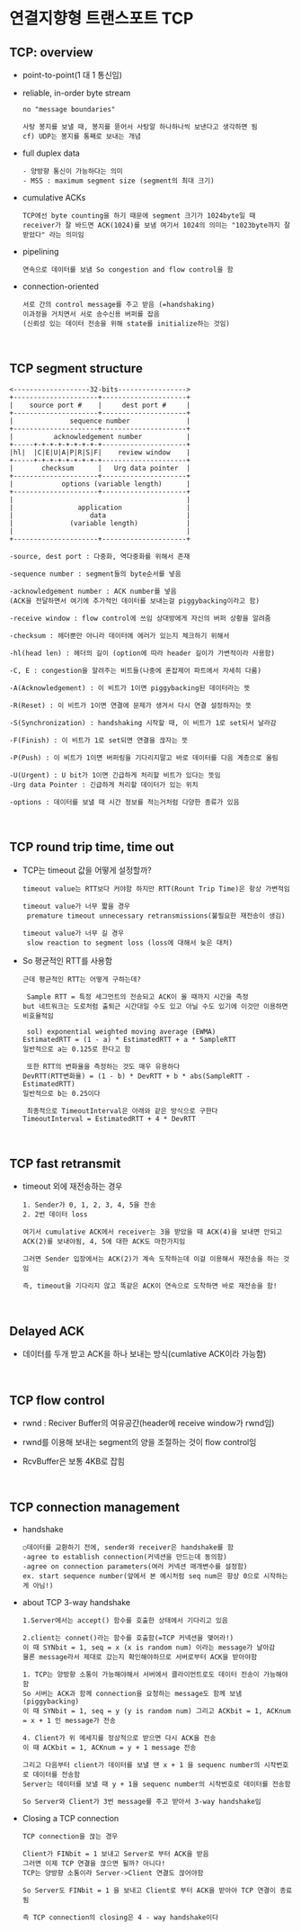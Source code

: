 연결지향형 트랜스포트 TCP
==================

TCP: overview
-------------
* point-to-point(1 대 1 통신임)

* reliable, in-order byte stream
  ```
  no "message boundaries"

  사탕 봉지를 보낼 때, 봉지를 뜯어서 사탕알 하나하나씩 보낸다고 생각하면 됨
  cf) UDP는 봉지를 통째로 보내는 개념
  ```

* full duplex data
  ```
  - 양방향 통신이 가능하다는 의미
  - MSS : maximum segment size (segment의 최대 크기)
  ```

* cumulative ACKs
  ```
  TCP에선 byte counting을 하기 때문에 segment 크기가 1024byte일 때
  receiver가 잘 바드면 ACK(1024)를 보냄 여기서 1024의 의미는 "1023byte까지 잘받았다" 라는 의미임
  ```

* pipelining
  ```
  연속으로 데이터를 보냄 So congestion and flow control을 함
  ```

* connection-oriented
  ```
  서로 간의 control message를 주고 받음 (=handshaking)
  이과정을 거치면서 서로 송수신용 버퍼를 잡음
  (신뢰성 있는 데이터 전송을 위해 state를 initialize하는 것임)
  ```

<br/>

TCP segment structure
---------------------
```
<-------------------32-bits----------------->
+---------------------+---------------------+
|    source port #    |     dest port #     |
+---------------------+---------------------+
|              sequence number              |
+---------------------+---------------------+
|          acknowledgement number           |
+-----+-+-+-+-+-+-+-+-+---------------------+
|hl|  |C|E|U|A|P|R|S|F|    review window    |
+-----+-+-+-+-+-+-+-+-+---------------------+
|       checksum      |   Urg data pointer  |
+---------------------+---------------------+
|            options (variable length)      |
+---------------------+---------------------+
|                                           |
|                application                |
|                   data                    |
|              (variable length)            |
|                                           |
+---------------------+---------------------+

-source, dest port : 다중화, 역다중화를 위해서 존재

-sequence number : segment들의 byte순서를 넣음

-acknowledgement number : ACK number를 넣음
(ACK을 전달하면서 여기에 추가적인 데이터를 보내는걸 piggybacking이라고 함)

-receive window : flow control에 쓰임 상대방에게 자신의 버퍼 상황을 알려줌

-checksum : 헤더뿐만 아니라 데이터에 에러가 있는지 체크하기 위해서

-hl(head len) : 헤더의 길이 (option에 따라 header 길이가 가변적이라 사용함)

-C, E : congestion을 알려주는 비트들(나중에 혼잡제어 파트에서 자세히 다룸)

-A(Acknowledgement) : 이 비트가 1이면 piggybacking된 데이터라는 뜻

-R(Reset) : 이 비트가 1이면 연결에 문제가 생겨서 다시 연결 설정하자는 뜻

-S(Synchronization) : handshaking 시작할 때, 이 비트가 1로 set되서 날라감

-F(Finish) : 이 비트가 1로 set되면 연결을 끊자는 뜻   

-P(Push) : 이 비트가 1이면 버퍼링을 기다리지말고 바로 데이터를 다음 계층으로 올림

-U(Urgent) : U bit가 1이면 긴급하게 처리할 비트가 있다는 뜻임 
-Urg data Pointer : 긴급하게 처리할 데이터가 있는 위치

-options : 데이터를 보낼 때 시간 정보를 적는거처럼 다양한 종류가 있음
```
 
<br/>

TCP round trip time, time out
-------------------
* TCP는 timeout 값을 어떻게 설정할까?
  ```
  timeout value는 RTT보다 커야함 하지만 RTT(Rount Trip Time)은 항상 가변적임
  
  timeout value가 너무 짧을 경우
   premature timeout unnecessary retransmissions(불필요한 재전송이 생김)
  
  timeout value가 너무 길 경우
   slow reaction to segment loss (loss에 대해서 늦은 대처)
  ```

* So 평균적인 RTT를 사용함
  ```
  근데 평균적인 RTT는 어떻게 구하는데?

   Sample RTT = 특정 세그먼트의 전송되고 ACK이 올 때까지 시간을 측정
  but 네트워크는 도로처럼 출퇴근 시간대일 수도 있고 아닐 수도 있기에 이것만 이용하면 비효율적임

   sol) exponential weighted moving average (EWMA)
  EstimatedRTT = (1 - a) * EstimatedRTT + a * SampleRTT
  일반적으로 a는 0.125로 한다고 함

   또한 RTT의 변화율을 측정하는 것도 매우 유용하다
  DevRTT(RTT변화율) = (1 - b) * DevRTT + b * abs(SampleRTT - EstimatedRTT)
  일반적으로 b는 0.25이다

   최종적으로 TimeoutInterval은 아래와 같은 방식으로 구한다
  TimeoutInterval = EstimatedRTT + 4 * DevRTT
  ```

<br/>

TCP fast retransmit
--------------------
* timeout 외에 재전송하는 경우
  ```
  1. Sender가 0, 1, 2, 3, 4, 5을 전송
  2. 2번 데이터 loss

  여기서 cumulative ACK에서 receiver는 3을 받았을 때 ACK(4)을 보내면 안되고 ACK(2)를 보내야됨, 4, 5에 대한 ACK도 마찬가지임

  그러면 Sender 입장에서는 ACK(2)가 계속 도착하는데 이걸 이용해서 재전송을 하는 것임

  즉, timeout을 기다리지 않고 똑같은 ACK이 연속으로 도착하면 바로 재전송을 함!
  ```

<br/>

Delayed ACK
-------
* 데이터를 두개 받고 ACK을 하나 보내는 방식(cumlative ACK이라 가능함)


<br/>

TCP flow control
------------
* rwnd : Reciver Buffer의 여유공간(header에 receive window가 rwnd임)

* rwnd를 이용해 보내는 segment의 양을 조절하는 것이 flow control임

* RcvBuffer은 보통 4KB로 잡힘

<br/>

TCP connection management
------------------------------------
* handshake
  ```
  ○데이터를 교환하기 전에, sender와 receiver은 handshake를 함
  -agree to establish connection(커넥션을 만드는데 동의함)
  -agree on connection parameters(여러 커넥션 매개변수를 설정함)
  ex. start sequence number(앞에서 본 예시처럼 seq num은 항상 0으로 시작하는게 아님!)
  ```

* about TCP 3-way handshake
  ```
  1.Server에서는 accept() 함수를 호출한 상태에서 기다리고 있음

  2.client는 connet()라는 함수를 호출함(=TCP 커넥션을 맺어라!)
  이 때 SYNbit = 1, seq = x (x is random num) 이라는 message가 날아감
  물론 message라서 제대로 갔는지 확인해야하므로 서버로부터 ACK을 받아야함

  1. TCP는 양방향 소통이 가능해야해서 서버에서 클라이언트로도 데이터 전송이 가능해야함
  So 서버는 ACK과 함께 connection을 요청하는 message도 함께 보냄(piggybacking)
  이 때 SYNbit = 1, seq = y (y is random num) 그리고 ACKbit = 1, ACKnum = x + 1 인 message가 전송

  4. Client가 위 메세지를 정상적으로 받으면 다시 ACK을 전송
  이 때 ACKbit = 1, ACKnum = y + 1 message 전송

  그리고 다음부터 client가 데이터를 보낼 땐 x + 1 을 sequenc number의 시작번호로 데이터를 전송함
  Server는 데이터를 보낼 때 y + 1을 sequenc number의 시작번호로 데이터를 전송함

  So Server와 Client가 3번 message를 주고 받아서 3-way handshake임
  ```

* Closing a TCP connection
  ```
  TCP connection을 끊는 경우

  Client가 FINbit = 1 보내고 Server로 부터 ACK을 받음
  그러면 이제 TCP 연결을 끊으면 될까? 아니다!
  TCP는 양방향 소통이라 Server->Client 연결도 끊어야함

  So Server도 FINbit = 1 을 보내고 Client로 부터 ACK을 받아야 TCP 연결이 종료됨

  즉 TCP connection의 closing은 4 - way handshake이다
  ```